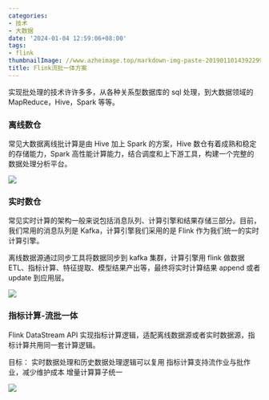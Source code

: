 ```yaml
---
categories:
- 技术
- 大数据
date: '2024-01-04 12:59:06+08:00'
tags:
- flink
thumbnailImage: //www.azheimage.top/markdown-img-paste-20190110143922992.png
title: Flink流批一体方案
---
```


实现批处理的技术许许多多，从各种关系型数据库的 sql 处理，到大数据领域的 MapReduce，Hive，Spark 等等。

### 离线数仓

<!--more-->

常见大数据离线批计算是由 Hive 加上 Spark 的方案，Hive 数仓有着成熟和稳定的存储能力，Spark 高性能计算能力，结合调度和上下游工具，构建一个完整的数据处理分析平台。

![](https://www.azheimage.top/markdown-img-paste-2021060816210003.png)

### 实时数仓

常见实时计算的架构一般来说包括消息队列、计算引擎和结果存储三部分。目前，我们常用的消息队列是 Kafka，计算引擎我们采用的是 Flink 作为我们统一的实时计算引擎。

离线数据源通过同步工具将数据同步到 kafka 集群，计算引擎用 flink 做数据 ETL、指标计算、特征提取、模型结果产出等，最终将实时计算结果 append 或者 update 到应用层。

![](https://www.azheimage.top/markdown-img-paste-20210608162108365.png)

### 指标计算-流批一体

Flink DataStream API 实现指标计算逻辑，适配离线数据源或者实时数据源，指标计算共用同一套计算逻辑。

目标： 实时数据处理和历史数据处理逻辑可以复用 指标计算支持流作业与批作业，减少维护成本 增量计算算子统一

![](https://www.azheimage.top/markdown-img-paste-20210608162151135.png)
